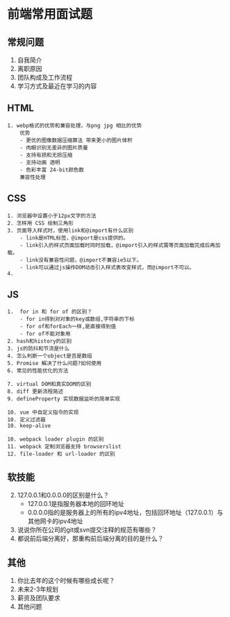 # 前端常用面试题

## 常规问题

1. 自我简介
2. 离职原因
3. 团队构成及工作流程
4. 学习方式及最近在学习的内容

## HTML
    1. webp格式的优势和兼容处理，与png jpg 相比的优势
        优势
        - 更优的图像数据压缩算法 带来更小的图片体积
        - 肉眼识别无差异的图片质量
        - 支持有损和无损压缩
        - 支持动画 透明
        - 色彩丰富 24-bit颜色数
        兼容性处理
## CSS

    1. 浏览器中设置小于12px文字的方法
    2. 怎样用 CSS 绘制三角形
    3. 页面导入样式时，使用link和@import有什么区别
        - link是HTML标签，@import是css提供的。
        - link引入的样式页面加载时同时加载，@import引入的样式需等页面加载完成后再加载。
        - link没有兼容性问题，@import不兼容ie5以下。
        - link可以通过js操作DOM动态引入样式表改变样式，而@import不可以。
    4.

## JS
    1.  for in 和 for of 的区别？
        - for in得到对对象的key或数组,字符串的下标
        - for of和forEach一样,是直接得到值
        - for of不能对象用
    2. hash和history的区别
    3. js的防抖和节流是什么
    4. 怎么判断一个object是否是数组
    5. Promise 解决了什么问题?如何使用
    6. 常见的性能优化的方法

    7. virtual DOM和真实DOM的区别
    8. diff 更新流程简述
    9. defineProperty 实现数据监听的简单实现

    10. vue 中自定义指令的实现
    10. 定义过滤器
    10. keep-alive

    10. webpack loader plugin 的区别
    11. webpack 定制浏览器支持 browserslist
    12. file-loader 和 url-loader 的区别

## 软技能

2. 127.0.0.1和0.0.0.0的区别是什么？
    - 127.0.0.1是指服务器本地的回环地址
    - 0.0.0.0指的是服务器上的所有的ipv4地址，包括回环地址（127.0.0.1）与其他网卡的ipv4地址
3. 说说你所在公司的git或svn提交注释的规范有哪些？
4. 都说前后端分离好，那重构前后端分离的目的是什么？

## 其他

1. 你比去年的这个时候有哪些成长呢？
2. 未来2-3年规划
3. 薪资及团队要求
4. 其他问题

